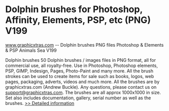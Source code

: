 # Dolphin brushes for Photoshop, Affinity, Elements, PSP, etc (PNG) V199
www.graphicxtras.com -- Dolphin brushes PNG files Photoshop & Elements & PSP Animals Sea V199

Dolphin brushes
50 Dolphin brushes / images files in PNG format, all for commercial use, all royalty-free. Use in Photoshop, Photoshop elements, PSP, GIMP, Indesign, Pages, Photo-Paint and many more. All the brush strokes can be used to create items for sale such as books, logos, web pages, packaging, adverts, videos and much more. All the brushes are by graphicxtras.com (Andrew Buckle). Any questions, please contact us on support@graphicxtras.com. The brushes are all approx 1000x1000 in size. Set also includes documentation, gallery, serial number as well as the brushes.
[>> Detailed information](https://secure.shareit.com/shareit/product.html?productid=300591634&affiliateid=200057808)